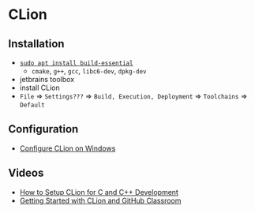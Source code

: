 # CLion

## Installation
- [`sudo apt install build-essential`](https://askubuntu.com/a/1087872)
  - `cmake`, `g++`, `gcc`, `libc6-dev`, `dpkg-dev`
- jetbrains toolbox
- install CLion
- `File` => `Settings???` => `Build, Execution, Deployment` => `Toolchains` => `Default`

## Configuration
- [Configure CLion on Windows](https://www.jetbrains.com/help/clion/quick-tutorial-on-configuring-clion-on-windows.html)

## Videos
- [How to Setup CLion for C and C++ Development](https://youtu.be/HSf-GiJr1Bs)
- [Getting Started with CLion and GitHub Classroom](https://youtu.be/GD64-1D4XEg)